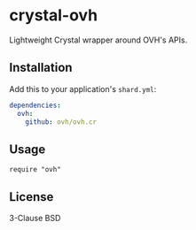 # crystal-ovh

Lightweight Crystal wrapper around OVH's APIs.


## Installation


Add this to your application's `shard.yml`:

```yaml
dependencies:
  ovh:
    github: ovh/ovh.cr
```


## Usage


```crystal
require "ovh"
```


## License

3-Clause BSD
